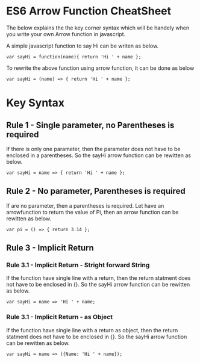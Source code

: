 # ES6 Arrow Function CheatSheet

The below explains the the key corner syntax which will be handely when you write your own Arrow function in javascript.

A simple javascript function to say Hi can be writen as below.

```
var sayHi = function(name){ return 'Hi ' + name };
```

To rewrite the above function using arrow function, it can be done as below

```
var sayHi = (name) => { return 'Hi ' + name };
```


# Key Syntax

## Rule 1 - Single parameter, no Parentheses is required

If there is only one parameter, then the parameter does not have to be enclosed in a parentheses. So the sayHi arrow function can be 
rewitten as below.

```
var sayHi = name => { return 'Hi ' + name };
```

## Rule 2 - No parameter, Parentheses is required

If are no parameter, then a parentheses is required. Let have an arrowfunction to return the value of Pi, then an arrow function can be rewitten as below.

```
var pi = () => { return 3.14 };
```

## Rule 3 - Implicit Return

### Rule 3.1 - Implicit Return - Stright forward String
If the function have single line with a return, then the return statment does not have to be enclosed in {}.  So the sayHi arrow function can be rewitten as below.

```
var sayHi = name => 'Hi ' + name;
```

### Rule 3.1 - Implicit Return - as Object
If the function have single line with a return as object, then the return statment does not have to be enclosed in {}.  So the sayHi arrow function can be rewitten as below.

```
var sayHi = name => ({Name: 'Hi ' + name});
```
